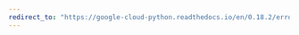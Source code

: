 ```yaml
---
redirect_to: "https://google-cloud-python.readthedocs.io/en/0.18.2/error-reporting-usage.html"
---
```

